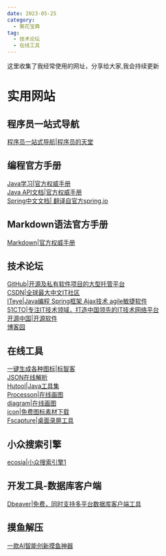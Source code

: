 ```yaml
---
date: 2023-05-25
category:
  - 葵花宝典
tag:
  - 技术论坛
  - 在线工具
---
```


这里收集了我经常使用的网址，分享给大家,我会持续更新
# 实用网站

 
## 程序员一站式导航

[程序员一站式导航|程序员的天堂](http://www.cxy521.com/)<br/>

## 编程官方手册
[Java学习|官方权威手册](https://docs.oracle.com/javase/tutorial/java/index.html)<br/>
[Java API文档|官方权威手册](https://www.oracle.com/cn/java/technologies/java-se-api-doc.html)<br/>
[Spring中文文档| 翻译自官方spring.io](https://springdoc.cn/)<br/>

## Markdown语法官方手册
[Markdown|官方权威手册](https://markdown.com.cn/editor/)<br/>

## 技术论坛
[GitHub|开源及私有软件项目的大型托管平台](http://www.github.com/)<br/>
[CSDN|全球最大中文IT社区](http://www.csdn.net/)<br/>
[ITeye|Java编程 Spring框架 Ajax技术 agile敏捷软件](https://www.iteye.com/)<br/>
[51CTO|专注IT技术领域，打造中国领先的IT技术网络平台](https://www.51cto.com/)<br/>
[开源中国|开源软件](https://www.oschina.net/)<br/>
[博客园](https://www.cnblogs.com/)<br/>


## 在线工具
[一键生成各种图标|标智客](https://www.logomaker.com.cn/)<br/>
[JSON在线解析](https://www.sojson.com/)<br/>
[Hutool|Java工具集](https://hutool.cn/)<br/>
[Processon|在线画图](https://www.processon.com/)<br/>
[diagram|在线画图](https://app.diagrams.net/)<br/>
[icon|免费图标素材下载](https://iconmonstr.com/)<br/>
[Fscapture|桌面录屏工具](https://www.faststonecapture.cn/)<br/>

## 小众搜索引擎
 [ecosia|小众搜索引擎1]( https://www.ecosia.org/)<br/>

## 开发工具-数据库客户端
[Dbeaver|免费，同时支持多平台数据库客户端工具](https://dbeaver.io/)<br/>


## 摸鱼解压
[一款AI智能创新摸鱼神器](https://thief.im/)<br/>
    